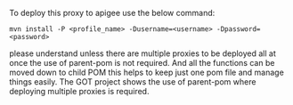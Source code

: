 To deploy this proxy to apigee use the below command:

`mvn install -P <profile_name> -Dusername=<username> -Dpassword=<password>`

please understand unless there are multiple proxies to be deployed all at once the use of parent-pom is not required.
And all the functions can be moved down to child POM this helps to keep just one pom file and manage things easily.
The GOT project shows the use of parent-pom where deploying multiple proxies is required.